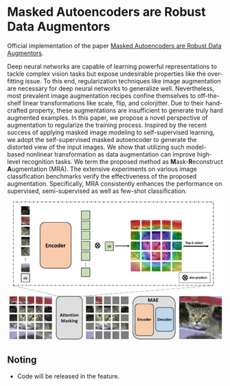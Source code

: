 # Masked Autoencoders are Robust Data Augmentors



Official implementation of the paper [Masked Autoencoders are Robust Data Augmentors](https://arxiv.org/abs/2206.04846).



Deep neural networks are capable of learning powerful representations to tackle complex vision tasks but expose undesirable properties like the over-fitting issue. To this end, regularization techniques like image augmentation are necessary for deep neural networks to generalize well. Nevertheless, most prevalent image augmentation recipes confine themselves to off-the-shelf linear transformations like scale, flip, and colorjitter. Due to their hand-crafted property, these augmentations are insufficient to generate truly hard augmented examples. In this paper, we propose a novel perspective of augmentation to regularize the training process. Inspired by the recent success of applying masked image modeling to self-supervised learning, we adopt the self-supervised masked autoencoder to generate the distorted view of the input images. We show that utilizing such model-based nonlinear transformation as data augmentation can improve high-level recognition tasks. We term the proposed method as **M**ask-**R**econstruct **A**ugmentation (MRA). The extensive experiments on various image classification benchmarks verify the effectiveness of the proposed augmentation. Specifically, MRA consistently enhances the performance on supervised, semi-supervised as well as few-shot classification.

![](.\imgs\arch.png)



## Noting

* Code will be released in the feature.